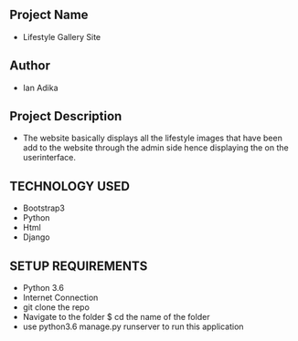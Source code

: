 ## Project Name
- Lifestyle Gallery Site

## Author 
- Ian Adika

## Project Description
- The website basically displays all the lifestyle images that have been add to the website through the admin side hence displaying the on the userinterface.

## TECHNOLOGY USED
- Bootstrap3
- Python 
- Html
- Django

## SETUP REQUIREMENTS
- Python 3.6
- Internet Connection
- git clone the repo
- Navigate to the folder $ cd  the name of the folder
- use python3.6 manage.py runserver to run this application
 
 